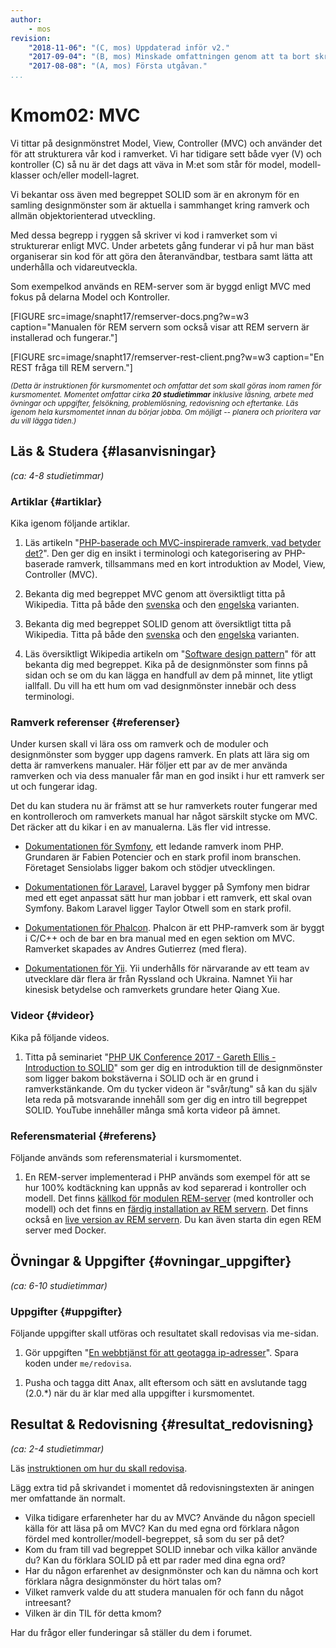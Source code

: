 ```yaml
---
author:
    - mos
revision:
    "2018-11-06": "(C, mos) Uppdaterad inför v2."
    "2017-09-04": "(B, mos) Minskade omfattningen genom att ta bort skrivuppgiften om MVC."
    "2017-08-08": "(A, mos) Första utgåvan."
...
```

Kmom02: MVC
==================================

Vi tittar på designmönstret Model, View, Controller (MVC) och använder det för att strukturera vår kod i ramverket. Vi har tidigare sett både vyer (V) och kontroller (C) så nu är det dags att väva in M:et som står för model, modell-klasser och/eller modell-lagret.

Vi bekantar oss även med begreppet SOLID som är en akronym för en samling designmönster som är aktuella i sammhanget kring ramverk och allmän objektorienterad utveckling.

Med dessa begrepp i ryggen så skriver vi kod i ramverket som vi strukturerar enligt MVC. Under arbetets gång funderar vi på hur man bäst organiserar sin kod för att göra den återanvändbar, testbara samt lätta att underhålla och vidareutveckla.

<!--more-->

Som exempelkod används en REM-server som är byggd enligt MVC med fokus på delarna Model och Kontroller.

[FIGURE src=image/snapht17/remserver-docs.png?w=w3 caption="Manualen för REM servern som också visar att REM servern är installerad och fungerar."]

[FIGURE src=image/snapht17/remserver-rest-client.png?w=w3 caption="En REST fråga till REM servern."]



<small><i>(Detta är instruktionen för kursmomentet och omfattar det som skall göras inom ramen för kursmomentet. Momentet omfattar cirka **20 studietimmar** inklusive läsning, arbete med övningar och uppgifter, felsökning, problemlösning, redovisning och eftertanke. Läs igenom hela kursmomentet innan du börjar jobba. Om möjligt -- planera och prioritera var du vill lägga tiden.)</i></small>



Läs & Studera  {#lasanvisningar}
---------------------------------

*(ca: 4-8 studietimmar)*



### Artiklar {#artiklar}

Kika igenom följande artiklar.

1. Läs artikeln "[PHP-baserade och MVC-inspirerade ramverk, vad betyder det?](kunskap/php-baserade-och-mvc-inspirerade-ramverk-vad-betyder-det)". Den ger dig en insikt i terminologi och kategorisering av PHP-baserade ramverk, tillsammans med en kort introduktion av Model, View, Controller (MVC).

1. Bekanta dig med begreppet MVC genom att översiktligt titta på Wikipedia. Titta på både den [svenska](https://sv.wikipedia.org/wiki/Model-View-Controller) och den [engelska](https://en.wikipedia.org/wiki/Model%E2%80%93view%E2%80%93controller) varianten.

1. Bekanta dig med begreppet SOLID genom att översiktligt titta på Wikipedia. Titta på både den [svenska](https://sv.wikipedia.org/wiki/SOLID) och den [engelska](https://en.wikipedia.org/wiki/SOLID_%28object-oriented_design%29) varianten.

1. Läs översiktligt Wikipedia artikeln om "[Software design pattern](https://en.wikipedia.org/wiki/Software_design_pattern)" för att bekanta dig med begreppet. Kika på de designmönster som finns på sidan och se om du kan lägga en handfull av dem på minnet, lite ytligt iallfall. Du vill ha ett hum om vad designmönster innebär och dess terminologi.



### Ramverk referenser {#referenser}

Under kursen skall vi lära oss om ramverk och de moduler och designmönster som bygger upp dagens ramverk. En plats att lära sig om detta är ramverkens manualer. Här följer ett par av de mer använda ramverken och via dess manualer får man en god insikt i hur ett ramverk ser ut och fungerar idag.

Det du kan studera nu är främst att se hur ramverkets router fungerar med en kontrolleroch om ramverkets manual har något särskilt stycke om MVC. Det räcker att du kikar i en av manualerna. Läs fler vid intresse.

* [Dokumentationen för Symfony](https://symfony.com/doc/current/), ett ledande ramverk inom PHP. Grundaren är Fabien Potencier och en stark profil inom branschen. Företaget Sensiolabs ligger bakom och stödjer utvecklingen.

* [Dokumentationen för Laravel](https://laravel.com/docs/5.7), Laravel bygger på Symfony men bidrar med ett eget anpassat sätt hur man jobbar i ett ramverk, ett skal ovan Symfony. Bakom Laravel ligger Taylor Otwell som en stark profil.

* [Dokumentationen för Phalcon](https://docs.phalconphp.com/en/). Phalcon är ett PHP-ramverk som är byggt i C/C++ och de bar en bra manual med en egen sektion om MVC. Ramverket skapades av Andres Gutierrez (med flera).

* [Dokumentationen för Yii](https://www.yiiframework.com/doc/guide/2.0/en). Yii underhålls för närvarande av ett team av utvecklare där flera är från Ryssland och Ukraina. Namnet Yii har kinesisk betydelse och ramverkets grundare heter Qiang Xue.



### Videor {#videor}

Kika på följande videos.

1. Titta på seminariet "[PHP UK Conference 2017 - Gareth Ellis - Introduction to SOLID](https://www.youtube.com/watch?v=86Tt2pW9pv4)" som ger dig en introduktion till de designmönster som ligger bakom bokstäverna i SOLID och är en grund i ramverkstänkande. Om du tycker videon är "svår/tung" så kan du själv leta reda på motsvarande innehåll som ger dig en intro till begreppet SOLID. YouTube innehåller många små korta videor på ämnet.



### Referensmaterial {#referens}

Följande används som referensmaterial i kursmomentet.

1. En REM-server implementerad i PHP används som exempel för att se hur 100% kodtäckning kan uppnås av kod separerad i kontroller och modell. Det finns [källkod för modulen REM-server](https://github.com/canax/remserver) (med kontroller och modell) och det finns en [färdig installation av REM servern](https://github.com/canax/remserver-website). Det finns också en [live version av REM servern](https://rem.dbwebb.se/). Du kan även starta din egen REM server med Docker.



Övningar & Uppgifter  {#ovningar_uppgifter}
-------------------------------------------

*(ca: 6-10 studietimmar)*


<!--
### Övningar {#ovningar}

Gör följande övningar, de behövs normalt för att klara uppgifterna.

1. Jobba igenom artikeln "[En REM Server som Kontroller och Modell](kunskap/en-rem-server-som-kontroller-och-modell)" som ger dig ett exempel hur du skriver kod i form av en kontroller och en modell. REM servern lägger du i `kmom02/remserver`. När du är klar så placerar du den färdiga koden i `me/anax` och integrerar i din me-sida.

-->



### Uppgifter {#uppgifter}

Följande uppgifter skall utföras och resultatet skall redovisas via me-sidan.

1. Gör uppgiften "[En webbtjänst för att geotagga ip-adresser](uppgift/en-webbtjanst-for-att-geotagga-ip-adresser)". Spara koden under `me/redovisa`.


<!--
1. Refactoring av din me-sida. Integrera REM servern i din me-sida i `me/anax`. Gör en "framsida" till din REM server och berätta vilka länkar du har till REM servern. Denna "framsida" skall vara en del av din me-sida. Har du kod som borde vara strukturerad enligt kontroller/modell? Överväg isåfall att skriva om den.
-->

<!--
1. Gör uppgiften "[Bygg en prototyp till ett kommentarssystem](uppgift/bygg-en-prototyp-till-ett-kommentarssystem)". Du kommer igång och skriver ett enkelt kommentarssystem, det blir en prototyp för att lära sig domänen och skapa en kodbas. Spara koden under `me/anax`.
-->

1. Pusha och tagga ditt Anax, allt eftersom och sätt en avslutande tagg (2.0.\*) när du är klar med alla uppgifter i kursmomentet.



Resultat & Redovisning  {#resultat_redovisning}
-----------------------------------------------

*(ca: 2-4 studietimmar)*

Läs [instruktionen om hur du skall redovisa](./../redovisa).

Lägg extra tid på skrivandet i momentet då redovisningstexten är aningen mer omfattande än normalt.

* Vilka tidigare erfarenheter har du av MVC? Använde du någon speciell källa för att läsa på om MVC? Kan du med egna ord förklara någon fördel med kontroller/modell-begreppet, så som du ser på det?
* Kom du fram till vad begreppet SOLID innebar och vilka källor använde du? Kan du förklara SOLID på ett par rader med dina egna ord?
* Har du någon erfarenhet av designmönster och kan du nämna och kort förklara några designmönster du hört talas om?
* Vilket ramverk valde du att studera manualen för och fann du något intreesant?
* Vilken är din TIL för detta kmom?

Har du frågor eller funderingar så ställer du dem i forumet.
